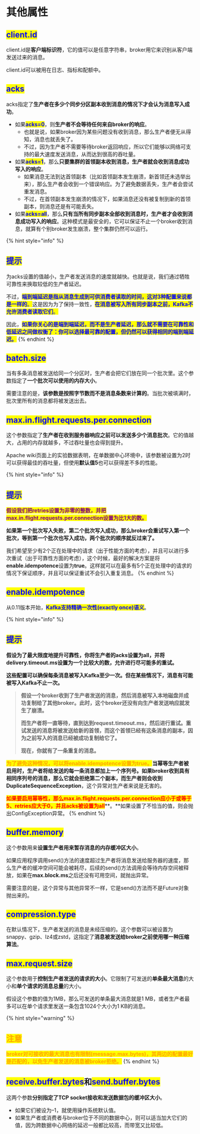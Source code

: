 # 其他属性

## <mark style="color:blue;">**client.id**</mark>

client.id是**客户端标识符**，它的值可以是任意字符串，broker用它来识别从客户端发送过来的消息。

client.id可以被用在日志、指标和配额中。

## <mark style="color:blue;">**acks**</mark>

acks指定了**生产者在多少个同步分区副本收到消息的情况下才会认为消息写入成功**。

* 如果<mark style="color:blue;">**acks=0**</mark>，则**生产者不会等待任何来自broker的响应**。
  * 也就是说，如果broker因为某些问题没有收到消息，那么生产者便无从得知，消息也就丢失了。
  * 不过，因为生产者不需要等待broker返回响应，所以它们能够以网络可支持的最大速度发送消息，从而达到很高的吞吐量。
* 如果<mark style="color:blue;">**acks=1**</mark>，那么**只要集群的首领副本收到消息，生产者就会收到消息成功写入的响应**。
  * 如果消息无法到达首领副本（比如首领副本发生崩溃，新首领还未选举出来），那么生产者会收到一个错误响应。为了避免数据丢失，生产者会尝试重发消息。
  * 不过，在首领副本发生崩溃的情况下，如果消息还没有被复制到新的首领副本，则消息还是有可能丢失。
* 如果<mark style="color:blue;">**acks=all**</mark>，那么**只有当所有同步副本全部收到消息时，生产者才会收到消息成功写入的响应**。这种模式是最安全的，它可以保证不止一个broker收到消息，就算有个别broker发生崩溃，整个集群仍然可以运行。

{% hint style="info" %}
## <mark style="color:blue;">提示</mark>

为acks设置的值越小，生产者发送消息的速度就越快。也就是说，我们通过牺牲可靠性来换取较低的生产者延迟。

不过，<mark style="color:blue;">**端到端延迟是指从消息生成到可供消费者读取的时间，这对3种配置来说都是一样的**</mark><mark style="color:blue;">。</mark>这是因为为了保持一致性，<mark style="color:blue;">**在消息被写入所有同步副本之前，Kafka不允许消费者读取它们**</mark><mark style="color:blue;">。</mark>

因此，<mark style="color:blue;">**如果你关心的是端到端延迟，而不是生产者延迟，那么就不需要在可靠性和低延迟之间做权衡了：你可以选择最可靠的配置，但仍然可以获得相同的端到端延迟。**</mark>
{% endhint %}

## <mark style="color:blue;">**batch.size**</mark>

当有多条消息被发送给同一个分区时，生产者会把它们放在同一个批次里。这个参数指定了**一个批次可以使用的内存大小**。

需要注意的是，**该参数是按照字节数而不是消息条数来计算的**。当批次被填满时，批次里所有的消息都将被发送出去。

## <mark style="color:blue;">**max.in.flight.requests.per.connection**</mark>

这个参数指定了**生产者在收到服务器响应之前可以发送多少个消息批次**。它的值越大，占用的内存就越多，不过吞吐量也会得到提升。

Apache wiki页面上的实验数据表明，在单数据中心环境中，该参数被设置为2时可以获得最佳的吞吐量，但使用**默认值5**也可以获得差不多的性能。

{% hint style="info" %}
## <mark style="color:blue;">提示</mark>

<mark style="color:purple;">**假设我们把retries设置为非零的整数，并把max.in.flight.requests.per.connection设置为比1大的数。**</mark>

**如果第一个批次写入失败，第二个批次写入成功，那么broker会重试写入第一个批次，等到第一个批次也写入成功，两个批次的顺序就反过来了。**

我们希望至少有2个正在处理中的请求（出于性能方面的考虑），并且可以进行多次重试（出于可靠性方面的考虑），这个时候，最好的解决方案是将**enable.idempotence**设置为**true**。这样就可以在最多有5个正在处理中的请求的情况下保证顺序，并且可以保证重试不会引入重复消息。
{% endhint %}

## <mark style="color:blue;">**enable.idempotence**</mark>

从0.11版本开始，<mark style="color:blue;">**Kafka支持精确一次性(exactly once)语义**</mark>。

{% hint style="info" %}
## <mark style="color:blue;">提示</mark>

**假设为了最大限度地提升可靠性，你将生产者的acks设置为all，并将delivery.timeout.ms设置为一个比较大的数，允许进行尽可能多的重试。**

**这些配置可以确保每条消息被写入Kafka至少一次。但在某些情况下，消息有可能被写入Kafka不止一次。**

> **假设一个broker收到了生产者发送的消息，然后消息被写入本地磁盘并成功复制给了其他broker。此时，这个broker还没有向生产者发送响应就发生了崩溃。**
>
> **而生产者将一直等待，直到达到request.timeout.ms，然后进行重试。重试发送的消息将被发送给新的首领，而这个首领已经有这条消息的副本，因为之前写入的消息已经被成功复制给它了。**
>
> **现在，你就有了一条重复的消息。**

<mark style="color:orange;">**为了避免这种情况，可以将enable.idempotence设置为true。**</mark>**当幂等生产者被启用时，生产者将给发送的每一条消息都加上一个序列号。如果broker收到具有相同序列号的消息，那么它就会拒绝第二个副本，而生产者则会收到DuplicateSequenceException**，这个异常对生产者来说是无害的。

<mark style="color:red;">**如果要启用幂等性，那么max.in.flight.requests.per.connection应小于或等于5、retries应大于0，并且acks被设置为all**</mark>**。**如果设置了不恰当的值，则会抛出ConfigException异常。
{% endhint %}

## <mark style="color:blue;">**buffer.memory**</mark>

这个参数用来**设置生产者用来暂存消息的内存缓冲区大小**。

如果应用程序调用send()方法的速度超过生产者将消息发送给服务器的速度，那么生产者的缓冲空间可能会被耗尽，后续的send()方法调用会等待内存空间被释放，如果在**max.block.ms**之后还没有可用空间，就抛出异常。

需要注意的是，这个异常与其他异常不一样，它是send()方法而不是Future对象抛出来的。

## <mark style="color:blue;">**compression.type**</mark>

在默认情况下，生产者发送的消息是未经压缩的。这个参数可以被设置为snappy、gzip、lz4或zstd，这指定了**消息被发送给broker之前使用哪一种压缩算法**。

## <mark style="color:blue;">**max.request.size**</mark>

这个参数用于**控制生产者发送的请求的大小**。它限制了可发送的**单条最大消息**的大小和**单个请求的消息总量**的大小。

假设这个参数的值为1MB，那么可发送的单条最大消息就是1 MB，或者生产者最多可以在单个请求里发送一条包含1024个大小为1 KB的消息。

{% hint style="warning" %}
## <mark style="color:orange;">注意</mark>

<mark style="color:orange;">**broker对可接收的最大消息也有限制(message.max.bytes)，其两边的配置最好是匹配的，以免生产者发送的消息被broker拒绝。**</mark>
{% endhint %}

## <mark style="color:blue;">**receive.buffer.bytes**</mark>**和**<mark style="color:blue;">**send.buffer.bytes**</mark>

这两个参数**分别指定了TCP socket接收和发送数据包的缓冲区大小**。

* 如果它们被设为–1，就使用操作系统默认值。
* 如果生产者或消费者与broker位于不同的数据中心，则可以适当加大它们的值，因为跨数据中心网络的延迟一般都比较高，而带宽又比较低。
